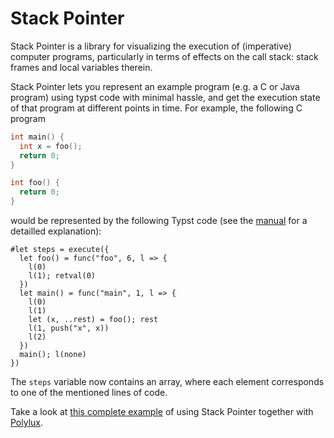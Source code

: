 # Stack Pointer

Stack Pointer is a library for visualizing the execution of (imperative) computer programs, particularly in terms of effects on the call stack: stack frames and local variables therein.

Stack Pointer lets you represent an example program (e.g. a C or Java program) using typst code with minimal hassle, and get the execution state of that program at different points in time. For example, the following C program

```c
int main() {
  int x = foo();
  return 0;
}

int foo() {
  return 0;
}
```

would be represented by the following Typst code (see the [manual](docs/manual.pdf) for a detailled explanation):

```typ
#let steps = execute({
  let foo() = func("foo", 6, l => {
    l(0)
    l(1); retval(0)
  })
  let main() = func("main", 1, l => {
    l(0)
    l(1)
    let (x, ..rest) = foo(); rest
    l(1, push("x", x))
    l(2)
  })
  main(); l(none)
})
```

The `steps` variable now contains an array, where each element corresponds to one of the mentioned lines of code.

Take a look at [this complete example](gallery/sum.pdf) of using Stack Pointer together with [Polylux](https://polylux.dev/book/).
